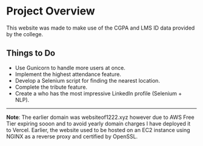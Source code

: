 # Project Overview

This website was made to make use of the CGPA and LMS ID data provided by the college.

## Things to Do

- Use Gunicorn to handle more users at once.
- Implement the highest attendance feature.
- Develop a Selenium script for finding the nearest location.
- Complete the tribute feature.
- Create a who has the most impressive LinkedIn profile (Selenium + NLP).

---

**Note**: The earlier domain was websiteof1222.xyz however due to AWS Free Tier expiring sooon and to avoid yearly domain charges I have deployed it to Vercel. Earlier, the website used to be hosted on an EC2 instance using NGINX as a reverse proxy and certified by OpenSSL.
